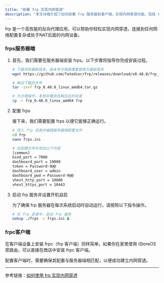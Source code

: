 ```yaml
---
title: "部署 frp 实现内网穿透"
description: "本文详细介绍了如何部署 frp 服务器和客户端，实现内网穿透功能，包括 frp 的安装、配置及设置开机自启动。"
---
```



frp 是一个高性能的反向代理应用，可以帮助你轻松实现内网穿透，连接到任何网络配置复杂或处于NAT后面的内网设备。

### frps服务器端

1. 首先，我们需要在服务器端安装 frps。以下步骤将指导你完成安装过程。

    ```bash
    # 下载项目最新版本，版本号可根据需要替换为最新版本
    wget https://github.com/fatedier/frp/releases/download/v0.48.0/frp_0.48.0_linux_amd64.tar.gz
    
    # 解压下载的文件
    tar -zxvf frp_0.48.0_linux_amd64.tar.gz
    
    # 为方便操作，复制并重命名解压后的目录
    cp -r frp_0.48.0_linux_amd64 frp
    ```

2. 配置 frps

   接下来，我们需要配置 frps 以便它能够正确运行。

    ```bash
    # 进入 frp 目录并编辑服务器端配置文件
    cd frp
    nano frps.ini
    
    # 在配置文件中添加以下内容
    [common]
    bind_port = 7000
    dashboard_port = 19000
    token = Password-9@@
    dashboard_user = admin
    dashboard_pwd = Password-9@@
    vhost_http_port = 10080
    vhost_https_port = 10443
    ```

3. 启动 frp 服务并设置开机自启

   为了确保 frp 服务器在每次系统启动时自动运行，请按照以下指令操作。

    ```bash
    # 在 frp 目录中，启动 frp 服务
    nohup ./frps -c frps.ini &
    ```

### frpc客户端

在客户端设备上安装 frpc（frp 客户端）同样简单。如果你在家里使用 iStoreOS 旁路由，可以直接在商店中安装 frpc 客户端。

配置客户端时，需要确保其配置与服务器端相匹配，以便成功建立内网穿透。

---

参考链接：[如何使用 frp 实现内网穿透](https://sspai.com/post/52523/)